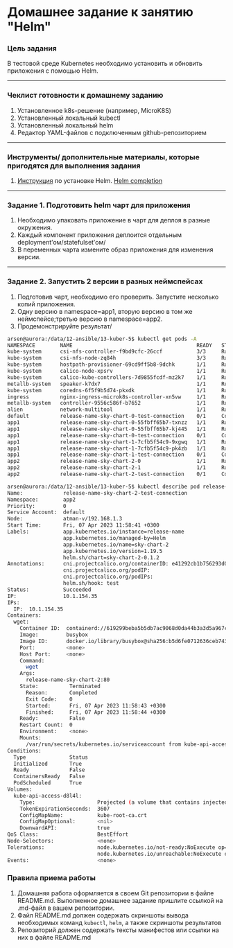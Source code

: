 # Домашнее задание к занятию "Helm"

### Цель задания

В тестовой среде Kubernetes необходимо установить и обновить приложения с помощью Helm.

------

### Чеклист готовности к домашнему заданию

1. Установленное k8s-решение (например, MicroK8S)
2. Установленный локальный kubectl
3. Установленный локальный helm
4. Редактор YAML-файлов с подключенным github-репозиторием

------

### Инструменты/ дополнительные материалы, которые пригодятся для выполнения задания

1. [Инструкция](https://helm.sh/docs/intro/install/) по установке Helm. [Helm completion](https://helm.sh/docs/helm/helm_completion/)

------

### Задание 1. Подготовить helm чарт для приложения

1. Необходимо упаковать приложение в чарт для деплоя в разные окружения. 
2. Каждый компонент приложения деплоится отдельным deployment’ом/statefulset’ом/
3. В переменных чарта измените образ приложения для изменения версии.

------
### Задание 2. Запустить 2 версии в разных неймспейсах

1. Подготовив чарт, необходимо его проверить. Запуститe несколько копий приложения.
2. Одну версию в namespace=app1, вторую версию в том же неймспейсе;третью версию в namespace=app2.
3. Продемонстрируйте результат/
```bash
arsen@aurora:/data/12-ansible/13-kuber-5$ kubectl get pods -A
NAMESPACE        NAME                                        READY   STATUS      RESTARTS         AGE
kube-system      csi-nfs-controller-f9bd9cfc-26ccf           3/3     Running     6 (4d1h ago)     5d13h
kube-system      csi-nfs-node-zq84h                          3/3     Running     6 (4d1h ago)     5d13h
kube-system      hostpath-provisioner-69cd9ff5b8-9dchk       1/1     Running     2 (4d1h ago)     5d10h
kube-system      calico-node-xpsrv                           1/1     Running     3 (4d1h ago)     7d1h
kube-system      calico-kube-controllers-7d9855fcdf-mz2k7    1/1     Running     3 (4d1h ago)     7d1h
metallb-system   speaker-k7dx7                               1/1     Running     149 (4d1h ago)   8d
kube-system      coredns-6f5f9b5d74-pkxdk                    1/1     Running     4 (4d1h ago)     8d
ingress          nginx-ingress-microk8s-controller-xn5vw     1/1     Running     4 (4d1h ago)     7d18h
metallb-system   controller-9556c586f-b7652                  1/1     Running     4 (4d1h ago)     8d
alien            network-multitool                           1/1     Running     0                35h
default          release-name-sky-chart-0-test-connection    0/1     Completed   0                12h
app1             release-name-sky-chart-0-55fbff65b7-txnzz   1/1     Running     0                28s
app1             release-name-sky-chart-0-55fbff65b7-kj445   1/1     Running     0                28s
app1             release-name-sky-chart-0-test-connection    0/1     Completed   0                28s
app1             release-name-sky-chart-1-7cfb5f54c9-9xgwq   1/1     Running     0                18s
app1             release-name-sky-chart-1-7cfb5f54c9-pk4zb   1/1     Running     0                18s
app1             release-name-sky-chart-1-test-connection    0/1     Completed   0                18s
app2             release-name-sky-chart-2-0                  1/1     Running     0                5s
app2             release-name-sky-chart-2-1                  1/1     Running     0                4s
app2             release-name-sky-chart-2-test-connection    0/1     Completed   0                5s
```
```bash
arsen@aurora:/data/12-ansible/13-kuber-5$ kubectl describe pod release-name-sky-chart-2-test-connection -n app2
Name:             release-name-sky-chart-2-test-connection
Namespace:        app2
Priority:         0
Service Account:  default
Node:             atman-v/192.168.1.3
Start Time:       Fri, 07 Apr 2023 11:58:41 +0300
Labels:           app.kubernetes.io/instance=release-name
                  app.kubernetes.io/managed-by=Helm
                  app.kubernetes.io/name=sky-chart-2
                  app.kubernetes.io/version=1.19.5
                  helm.sh/chart=sky-chart-2-0.1.2
Annotations:      cni.projectcalico.org/containerID: e41292cb1b756293d080231d1351dfad68d880b90e4c10986373ea797fa99e8e
                  cni.projectcalico.org/podIP: 
                  cni.projectcalico.org/podIPs: 
                  helm.sh/hook: test
Status:           Succeeded
IP:               10.1.154.35
IPs:
  IP:  10.1.154.35
Containers:
  wget:
    Container ID:  containerd://619299beba5b5db7ac9068d0da44b3a3d5a967c783ce18dedc6301e69bd70528
    Image:         busybox
    Image ID:      docker.io/library/busybox@sha256:b5d6fe0712636ceb7430189de28819e195e8966372edfc2d9409d79402a0dc16
    Port:          <none>
    Host Port:     <none>
    Command:
      wget
    Args:
      release-name-sky-chart-2:80
    State:          Terminated
      Reason:       Completed
      Exit Code:    0
      Started:      Fri, 07 Apr 2023 11:58:43 +0300
      Finished:     Fri, 07 Apr 2023 11:58:44 +0300
    Ready:          False
    Restart Count:  0
    Environment:    <none>
    Mounts:
      /var/run/secrets/kubernetes.io/serviceaccount from kube-api-access-d8l4l (ro)
Conditions:
  Type              Status
  Initialized       True 
  Ready             False 
  ContainersReady   False 
  PodScheduled      True 
Volumes:
  kube-api-access-d8l4l:
    Type:                    Projected (a volume that contains injected data from multiple sources)
    TokenExpirationSeconds:  3607
    ConfigMapName:           kube-root-ca.crt
    ConfigMapOptional:       <nil>
    DownwardAPI:             true
QoS Class:                   BestEffort
Node-Selectors:              <none>
Tolerations:                 node.kubernetes.io/not-ready:NoExecute op=Exists for 300s
                             node.kubernetes.io/unreachable:NoExecute op=Exists for 300s
Events:                      <none>
```

### Правила приема работы

1. Домашняя работа оформляется в своем Git репозитории в файле README.md. Выполненное домашнее задание пришлите ссылкой на .md-файл в вашем репозитории.
2. Файл README.md должен содержать скриншоты вывода необходимых команд `kubectl`, `helm`, а также скриншоты результатов
3. Репозиторий должен содержать тексты манифестов или ссылки на них в файле README.md

